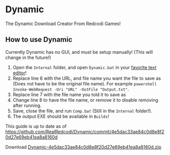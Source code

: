 # Dynamic

The Dynamic Download Creator From Redcodi Games!

## How to use Dynamic
Currently Dynamic has no GUI, and must be setup manually! (This will change in the future!)

 1. Open the `Internal` folder, and open `Dynamic.bat` in your [favorite text editor](https://notepad-plus-plus.org/downloads/)!
 2. Replace line 6 with the URL, and file name you want the file to save as (Does not have to be the original file name). For example `powershell Invoke-WebRequest -Uri "URL" -OutFile "Output.txt"`.
 3. Replace line 7 with the file name you told it to save as
 4. Change line 8 to have the file name, or remove it to disable removing after running.
 5. Save, close the file, and run `Comp.bat` (Still in the `Internal` folder!).
 6. The output EXE should be available in `Builds`!

This guide is up to date as of https://github.com/RealRedcodi/Dynamic/commit/4e5dac33ae84c0d8e8f20d27e69eb41ea8a8160d

Download [Dynamic-4e5dac33ae84c0d8e8f20d27e69eb41ea8a8160d.zip](https://github.com/RealRedcodi/Dynamic/files/7572244/Dynamic-4e5dac33ae84c0d8e8f20d27e69eb41ea8a8160d.zip)
